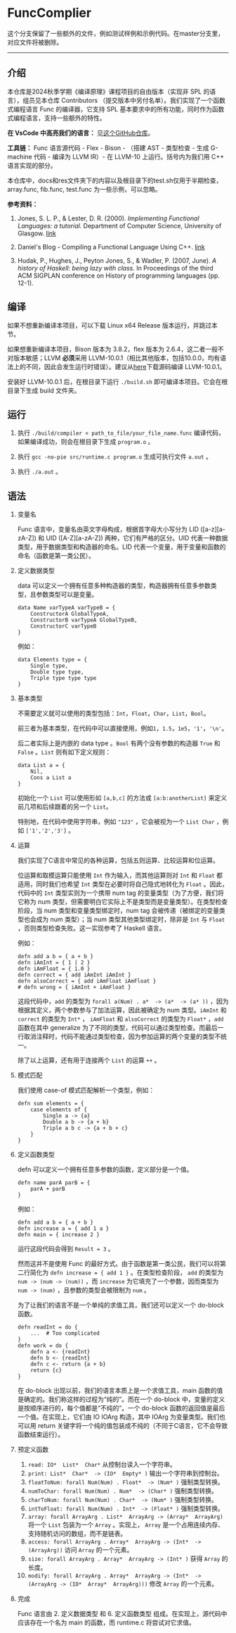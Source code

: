 # FuncComplier

这个分支保留了一些额外的文件，例如测试样例和示例代码。在master分支里，对应文件将被删除。

----

## 介绍

本仓库是2024秋季学期《编译原理》课程项目的自由版本（实现非 SPL 的语言），组员见本仓库 Contributors （提交版本中另付名单）。我们实现了一个函数式编程语言 Func 的编译器，它支持 SPL 基本要求中的所有功能，同时作为函数式编程语言，支持一些额外的特性。

**在 VsCode 中高亮我们的语言：** 见[这个GitHub仓库](https://github.com/DeerInForestovo/func-highlighter)。

**工具链：** Func 语言源代码 - Flex - Bison - （搭建 AST - 类型检查 - 生成 G-machine 代码 - 编译为 LLVM IR）- 在 LLVM-10 上运行。括号内为我们用 C++ 语言实现的部分。

本仓库中，docs和res文件夹下的内容以及根目录下的test.sh仅用于半期检查，array.func, fib.func, test.func 为一些示例，可以忽略。

**参考资料：**

1. Jones, S. L. P., & Lester, D. R. (2000). *Implementing Functional Languages: a tutorial.* Department of Computer Science, University of Glasgow. [link](https://www.researchgate.net/profile/David-Lester-4/publication/228377970_Implementing_functional_languages_a_tutorial/links/02bfe51041cede4142000000/Implementing-functional-languages-a-tutorial.pdf)

2. Daniel's Blog - Compiling a Functional Language Using C++. [link](https://danilafe.com/blog/00_compiler_intro/)

3. Hudak, P., Hughes, J., Peyton Jones, S., & Wadler, P. (2007, June). *A history of Haskell: being lazy with class.* In Proceedings of the third ACM SIGPLAN conference on History of programming languages (pp. 12-1).

## 编译

如果不想重新编译本项目，可以下载 Linux x64 Release 版本运行，并跳过本节。

如果想重新编译本项目，Bison 版本为 3.8.2，flex 版本为 2.6.4，这二者一般不对版本敏感；LLVM **必须**采用 LLVM-10.0.1（相比其他版本，包括10.0.0，均有语法上的不同，因此会发生运行时错误）。建议从[here](https://releases.llvm.org/download.html#10.0.1)下载源码编译 LLVM-10.0.1。

安装好 LLVM-10.0.1 后，在根目录下运行 ```./build.sh``` 即可编译本项目。它会在根目录下生成 build 文件夹。

## 运行

1. 执行 ```./build/compiler < path_to_file/your_file_name.func``` 编译代码，如果编译成功，则会在根目录下生成 ```program.o``` 。

2. 执行 ```gcc -no-pie src/runtime.c program.o``` 生成可执行文件 ```a.out``` 。

3. 执行 ```./a.out``` 。

## 语法

1. 变量名

    Func 语言中，变量名由英文字母构成，根据首字母大小写分为 LID ([a-z][a-zA-Z]) 和 UID ([A-Z][a-zA-Z]) 两种，它们有严格的区分。UID 代表一种数据类型，用于数据类型和构造器的命名。LID 代表一个变量，用于变量和函数的命名（函数是第一类公民）。

2. 定义数据类型

    data 可以定义一个拥有任意多种构造器的类型，构造器拥有任意多参数类型，且参数类型可以是变量。

    ```
    data Name varTypeA varTypeB = {
        ConstructorA GlobalTypeA,
        ConstructorB varTypeA GlobalTypeB,
        ConstructorC varTypeB
    }
    ```

    例如：

    ```
    data Elements type = {
        Single type,
        Double type type,
        Triple type type type
    }
    ```

3. 基本类型

    不需要定义就可以使用的类型包括：```Int```，```Float```，```Char```，```List```，```Bool```。

    前三者为基本类型，在代码中可以直接使用，例如```1```，```1.5```，```1e5```，```'1'```，```'\n'```。

    后二者实际上是内嵌的 data type 。```Bool``` 有两个没有参数的构造器 ```True``` 和 ```False``` 。```List``` 则有如下定义规则：

    ```
    data List a = {
        Nil,
        Cons a List a
    }
    ```

    初始化一个 ```List``` 可以使用形如 ```[a,b,c]``` 的方法或 ```[a:b:anotherList]``` 来定义前几项和后续跟着的另一个 ```List```。

    特别地，在代码中使用字符串，例如 ```"123"``` ，它会被视为一个 ```List Char``` ，例如 ```['1','2','3']``` 。

4. 运算

    我们实现了C语言中常见的各种运算，包括五则运算、比较运算和位运算。

    位运算和取模运算只能使用 ```Int``` 作为输入，而其他运算则对 ```Int``` 和 ```Float``` 都适用，同时我们也希望 ```Int``` 类型在必要时将自己隐式地转化为 ```Float``` 。因此，代码中的 ```Int``` 类型实则为一个携带 num tag 的变量类型（为了方便，我们将它称为 num 类型，但需要明白它实际上不是类型而是变量类型）。在类型检查阶段，当 num 类型和变量类型绑定时，num tag 会被传递（被绑定的变量类型也会成为 num 类型）；当 num 类型其他类型绑定时，除非是 ```Int``` 与 ```Float``` ，否则类型检查失败。这一实现参考了 Haskell 语言。

    例如：

    ```
    defn add a b = { a + b }
    defn iAmInt = { 1 | 2 }
    defn iAmFloat = { 1.0 }
    defn correct = { add iAmInt iAmInt }
    defn alsoCorrect = { add iAmFloat iAmFloat }
    # defn wrong = { iAmInt + iAmFloat }
    ```

    这段代码中，```add``` 的类型为 ```forall a(Num) . a*  -> (a*  -> (a* ))``` ，因为根据其定义，两个参数参与了加法运算，因此被确定为 num 类型。```iAmInt``` 和 ```correct``` 的类型为 ```Int*``` ， ```iAmFloat``` 和 ```alsoCorrect``` 的类型为 ```Float*``` ，```add``` 函数在其中 generalize 为了不同的类型，代码可以通过类型检查。而最后一行取消注释时，代码不能通过类型检查，因为参加运算的两个变量的类型不统一。

    除了以上运算，还有用于连接两个 ```List``` 的运算 ```++``` 。

5. 模式匹配

    我们使用 case-of 模式匹配解析一个类型，例如：

    ```
    defn sum elements = {
        case elements of {
            Single a -> {a}
            Double a b -> {a + b}
            Triple a b c -> {a + b + c}
        }
    }
    ```

6. 定义函数类型

    defn 可以定义一个拥有任意多参数的函数，定义部分是一个值。

    ```
    defn name parA parB = {
        parA + parB
    }
    ```

    例如：

    ```
    defn add a b = { a + b }
    defn increase a = { add 1 a }
    defn main = { increase 2 }
    ```

    运行这段代码会得到 ```Result = 3``` 。

    然而这并不是使用 Func 的最好方式。由于函数是第一类公民，我们可以将第二行简化为 ```defn increase = { add 1 }``` 。在类型检查阶段， ```add``` 的类型为 ```num -> (num -> (num))``` ，而 ```increase``` 为它填充了一个参数，因而类型为 ```num -> (num)``` ，且参数的类型会被限制为 ```num``` 。

    为了让我们的语言不是一个单纯的求值工具，我们还可以定义一个 do-block 函数。

    ```
    defn readInt = do {
        ...  # Too complicated
    }
    defn work = do {
        defn a <- {readInt}
        defn b <- {readInt}
        defn c <- return {a + b}
        return {c}
    }
    ```

    在 do-block 出现以前，我们的语言本质上是一个求值工具，main 函数的值是确定的。我们称这样的过程为“纯的”。而在一个 do-block 中，变量的定义是按顺序进行的，每个值都是“不纯的”。一个 do-block 函数的返回值是最后一个值。在实现上，它们由 IO IOArg 构造，其中 IOArg 为变量类型。我们也可以用 return 关键字将一个纯的值包装成不纯的（不同于C语言，它不会导致函数结束运行）。

7. 预定义函数

    1. ```read: IO*  List*  Char*``` 从控制台读入一个字符串。
    2. ```print: List*  Char*  -> (IO*  Empty* )``` 输出一个字符串到控制台。
    3. ```floatToNum: forall Num(Num) . Float*  -> (Num* )``` 强制类型转换。
    4. ```numToChar: forall Num(Num) . Num*  -> (Char* )``` 强制类型转换。
    5. ```charToNum: forall Num(Num) . Char*  -> (Num* )``` 强制类型转换。
    6. ```intToFloat: forall Num(Num) . Int*  -> (Float* )``` 强制类型转换。
    7. ```array: forall ArrayArg . List*  ArrayArg -> (Array*  ArrayArg)``` 将一个 ```List``` 包装为一个 ```Array``` 。实现上， ```Array``` 是一个占用连续内存、支持随机访问的数组，而不是链表。
    8. ```access: forall ArrayArg . Array*  ArrayArg -> (Int*  -> (ArrayArg))``` 访问 ```Array``` 的一个元素。
    9. ```size: forall ArrayArg . Array*  ArrayArg -> (Int* )``` 获得 ```Array``` 的长度。
    10. ```modify: forall ArrayArg . Array*  ArrayArg -> (Int*  -> (ArrayArg -> (IO*  Array*  ArrayArg)))``` 修改 ```Array``` 的一个元素。

8. 完成

    Func 语言由 2. 定义数据类型 和 6. 定义函数类型 组成。在实现上，源代码中应该存在一个名为 main 的函数，而 runtime.c 将尝试对它求值。
